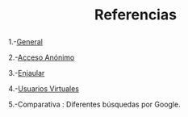 <h1><p align=center> Referencias </p></h1>

1.-[General](http://www.v-espino.com/~chema/smr2/practicas/p41.html)

2.-[Acceso Anónimo](https://chachocool.com/como-instalar-un-servidor-ftp-en-debian-10-buster/)

3.-[Enjaular](https://rootear.com/ubuntu-linux/instalar-servidor-ftp)

4.-[Usuarios Virtuales](https://qastack.mx/ubuntu/575523/how-to-setup-virtual-users-for-vsftpd-with-access-to-a-specific-sub-directory)

5.-Comparativa : Diferentes búsquedas por Google.